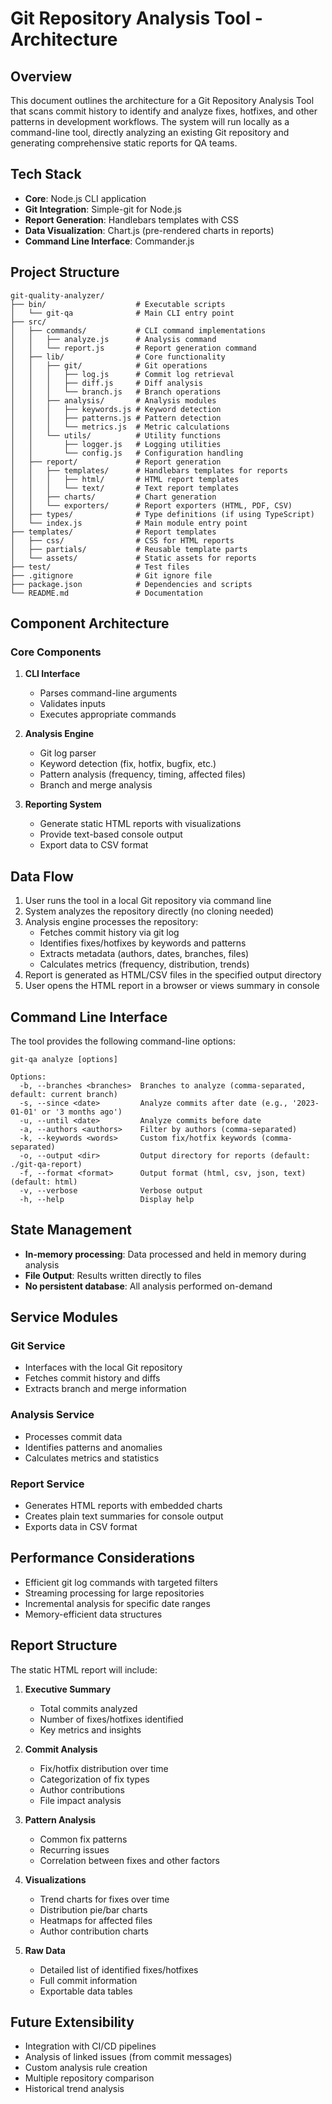# Git Repository Analysis Tool - Architecture

## Overview

This document outlines the architecture for a Git Repository Analysis Tool that scans commit history to identify and analyze fixes, hotfixes, and other patterns in development workflows. The system will run locally as a command-line tool, directly analyzing an existing Git repository and generating comprehensive static reports for QA teams.

## Tech Stack

- **Core**: Node.js CLI application
- **Git Integration**: Simple-git for Node.js
- **Report Generation**: Handlebars templates with CSS
- **Data Visualization**: Chart.js (pre-rendered charts in reports)
- **Command Line Interface**: Commander.js


## Project Structure

```
git-quality-analyzer/
├── bin/                    # Executable scripts
│   └── git-qa              # Main CLI entry point
├── src/
│   ├── commands/           # CLI command implementations
│   │   ├── analyze.js      # Analysis command
│   │   └── report.js       # Report generation command
│   ├── lib/                # Core functionality
│   │   ├── git/            # Git operations
│   │   │   ├── log.js      # Commit log retrieval
│   │   │   ├── diff.js     # Diff analysis
│   │   │   └── branch.js   # Branch operations
│   │   ├── analysis/       # Analysis modules
│   │   │   ├── keywords.js # Keyword detection
│   │   │   ├── patterns.js # Pattern detection
│   │   │   └── metrics.js  # Metric calculations
│   │   └── utils/          # Utility functions
│   │       ├── logger.js   # Logging utilities
│   │       └── config.js   # Configuration handling
│   ├── report/             # Report generation
│   │   ├── templates/      # Handlebars templates for reports
│   │   │   ├── html/       # HTML report templates
│   │   │   └── text/       # Text report templates
│   │   ├── charts/         # Chart generation
│   │   └── exporters/      # Report exporters (HTML, PDF, CSV)
│   ├── types/              # Type definitions (if using TypeScript)
│   └── index.js            # Main module entry point
├── templates/              # Report templates
│   ├── css/                # CSS for HTML reports
│   ├── partials/           # Reusable template parts
│   └── assets/             # Static assets for reports
├── test/                   # Test files
├── .gitignore              # Git ignore file
├── package.json            # Dependencies and scripts
└── README.md               # Documentation
```

## Component Architecture

### Core Components

1. **CLI Interface**
   - Parses command-line arguments
   - Validates inputs
   - Executes appropriate commands

2. **Analysis Engine**
   - Git log parser
   - Keyword detection (fix, hotfix, bugfix, etc.)
   - Pattern analysis (frequency, timing, affected files)
   - Branch and merge analysis

3. **Reporting System**
   - Generate static HTML reports with visualizations
   - Provide text-based console output
   - Export data to CSV format

## Data Flow

1. User runs the tool in a local Git repository via command line
2. System analyzes the repository directly (no cloning needed)
3. Analysis engine processes the repository:
   - Fetches commit history via git log
   - Identifies fixes/hotfixes by keywords and patterns
   - Extracts metadata (authors, dates, branches, files)
   - Calculates metrics (frequency, distribution, trends)
4. Report is generated as HTML/CSV files in the specified output directory
5. User opens the HTML report in a browser or views summary in console

## Command Line Interface

The tool provides the following command-line options:

```
git-qa analyze [options]

Options:
  -b, --branches <branches>  Branches to analyze (comma-separated, default: current branch)
  -s, --since <date>         Analyze commits after date (e.g., '2023-01-01' or '3 months ago')
  -u, --until <date>         Analyze commits before date
  -a, --authors <authors>    Filter by authors (comma-separated)
  -k, --keywords <words>     Custom fix/hotfix keywords (comma-separated)
  -o, --output <dir>         Output directory for reports (default: ./git-qa-report)
  -f, --format <format>      Output format (html, csv, json, text) (default: html)
  -v, --verbose              Verbose output
  -h, --help                 Display help
```

## State Management

- **In-memory processing**: Data processed and held in memory during analysis
- **File Output**: Results written directly to files
- **No persistent database**: All analysis performed on-demand

## Service Modules

### Git Service
- Interfaces with the local Git repository
- Fetches commit history and diffs
- Extracts branch and merge information

### Analysis Service
- Processes commit data
- Identifies patterns and anomalies
- Calculates metrics and statistics

### Report Service
- Generates HTML reports with embedded charts
- Creates plain text summaries for console output
- Exports data in CSV format

## Performance Considerations

- Efficient git log commands with targeted filters
- Streaming processing for large repositories
- Incremental analysis for specific date ranges
- Memory-efficient data structures

## Report Structure

The static HTML report will include:

1. **Executive Summary**
   - Total commits analyzed
   - Number of fixes/hotfixes identified
   - Key metrics and insights

2. **Commit Analysis**
   - Fix/hotfix distribution over time
   - Categorization of fix types
   - Author contributions
   - File impact analysis

3. **Pattern Analysis**
   - Common fix patterns
   - Recurring issues
   - Correlation between fixes and other factors

4. **Visualizations**
   - Trend charts for fixes over time
   - Distribution pie/bar charts
   - Heatmaps for affected files
   - Author contribution charts

5. **Raw Data**
   - Detailed list of identified fixes/hotfixes
   - Full commit information
   - Exportable data tables

## Future Extensibility

- Integration with CI/CD pipelines
- Analysis of linked issues (from commit messages)
- Custom analysis rule creation
- Multiple repository comparison
- Historical trend analysis
